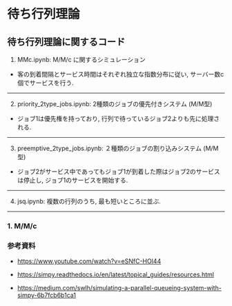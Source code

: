 # 待ち行列理論

## 待ち行列理論に関するコード
1. MMc.ipynb:  M/M/c に関するシミュレーション
- 客の到着間隔とサービス時間はそれぞれ独立な指数分布に従い, サーバー数c個でサービスを行う.
***

2. priority_2type_jobs.ipynb: 2種類のジョブの優先付きシステム (M/M型)
- ジョブ1は優先権を持っており, 行列で待っているジョブ2よりも先に処理される.
***

3. preemptive_2type_jobs.ipynb: ２種類のジョブの割り込みシステム (M/M型)
- ジョブ2がサービス中であってもジョブ1が到着した際はジョブ2のサービスは停止し, ジョブ1のサービスを開始する.
***

4. jsq.ipynb: 複数の行列のうち, 最も短いところに並ぶ.
***

### 1. M/M/c

### 参考資料
- https://www.youtube.com/watch?v=eSNfC-HOl44

- https://simpy.readthedocs.io/en/latest/topical_guides/resources.html

- https://medium.com/swlh/simulating-a-parallel-queueing-system-with-simpy-6b7fcb6b1ca1
